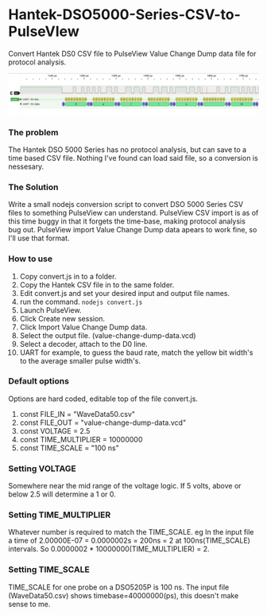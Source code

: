 # Hantek-DSO5000-Series-CSV-to-PulseVIew
Convert Hantek DS0 CSV file to PulseView Value Change Dump data file for protocol analysis.

<img src="https://github.com/Stylesoftware/Hantek-DSO5000-Series-CSV-to-PulseVIew/blob/main/sample/115200baud-at-100ns.png">

### The problem
The Hantek DSO 5000 Series has no protocol analysis, but can save to a time based CSV file.
Nothing I've found can load said file, so a conversion is nessesary.

### The Solution
Write a small nodejs conversion script to convert DSO 5000 Series CSV files to something PulseView can understand.
PulseView CSV import is as of this time buggy in that it forgets the time-base, making protocol analysis bug out.
PulseView import Value Change Dump data apears to work fine, so I'll use that format.


### How to use
1. Copy convert.js in to a folder.
2. Copy the Hantek CSV file in to the same folder.
3. Edit convert.js and set your desired input and output file names.
4. run the command. `nodejs convert.js`
5. Launch PulseView.
6. Click Create new session.
7. Click Import Value Change Dump data.
8. Select the output file. (value-change-dump-data.vcd)
9. Select a decoder, attach to the D0 line.
10. UART for example, to guess the baud rate, match the yellow bit width's to the average smaller pulse width's.

### Default options
Options are hard coded, editable top of the file convert.js.
1. const FILE_IN			    = "WaveData50.csv"
2. const FILE_OUT			    = "value-change-dump-data.vcd"
3. const VOLTAGE			    = 2.5
4. const TIME_MULTIPLIER 	= 10000000
5. const TIME_SCALE 		  = "100 ns"

### Setting VOLTAGE
Somewhere near the mid range of the voltage logic. If 5 volts, above or below 2.5 will determine a 1 or 0.

### Setting TIME_MULTIPLIER
Whatever number is required to match the TIME_SCALE. eg In the input file a time of 2.00000E-07 = 0.0000002s = 200ns = 2 at 100ns(TIME_SCALE) intervals.
So 0.0000002 * 10000000(TIME_MULTIPLIER) = 2.

### Setting TIME_SCALE
TIME_SCALE for one probe on a DSO5205P is 100 ns.
The input file (WaveData50.csv) shows timebase=40000000(ps), this doesn't make sense to me.

